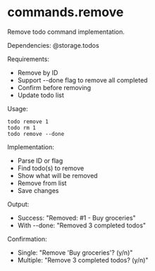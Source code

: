 # commands.remove

Remove todo command implementation.

Dependencies: @storage.todos

Requirements:
- Remove by ID
- Support --done flag to remove all completed
- Confirm before removing
- Update todo list

Usage:
```
todo remove 1
todo rm 1
todo remove --done
```

Implementation:
- Parse ID or flag
- Find todo(s) to remove
- Show what will be removed
- Remove from list
- Save changes

Output:
- Success: "Removed: #1 - Buy groceries"
- With --done: "Removed 3 completed todos"

Confirmation:
- Single: "Remove 'Buy groceries'? (y/n)"
- Multiple: "Remove 3 completed todos? (y/n)"